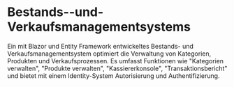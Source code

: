 # Bestands--und-Verkaufsmanagementsystems
Ein mit Blazor und Entity Framework entwickeltes Bestands- und Verkaufsmanagementsystem optimiert die Verwaltung von Kategorien, Produkten und Verkaufsprozessen. Es umfasst Funktionen wie "Kategorien verwalten", "Produkte verwalten", "Kassiererkonsole", "Transaktionsbericht" und bietet mit einem Identity-System Autorisierung und Authentifizierung.
